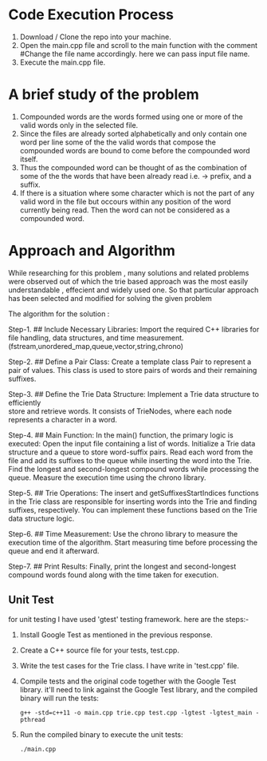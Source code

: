 # Code Execution Process

1. Download / Clone the repo into your machine.
2. Open the main.cpp file and scroll to the main function with the comment #Change the file name accordingly. here we can pass input file name.
3. Execute the main.cpp file.

# A brief study of the problem

1. Compounded words are the words formed using one or more of the valid words only in the selected file.
2. Since the files are already sorted alphabetically and only contain one word per line some of the the valid words that compose the compounded words are bound to come before the compounded word itself.
3. Thus the compounded word can be thought of as the combination of some of the the words that have been already read i.e. -> prefix, and a suffix.
4. If there is a situation where some character which is not the part of any valid word in the file but occours within any position of the word currently being read. Then the word can not be considered as a compounded word.

# Approach and Algorithm

While researching for this problem , many solutions and related problems were observed out of which the trie based approach was the most easily understandable , effecient and widely used one. So that particular approach has been selected and modified for solving the given problem

The algorithm for the solution :

Step-1. ## Include Necessary Libraries: Import the required C++ libraries for file handling,
data structures, and time measurement. (fstream,unordered_map,queue,vector,string,chrono)

Step-2. ## Define a Pair Class: Create a template class Pair to represent a pair of values.
This class is used to store pairs of words and their remaining suffixes.

Step-3. ## Define the Trie Data Structure: Implement a Trie data structure to efficiently  
 store and retrieve words. It consists of TrieNodes, where each node represents a character in a word.

Step-4. ## Main Function: In the main() function, the primary logic is executed:
Open the input file containing a list of words.
Initialize a Trie data structure and a queue to store word-suffix pairs.
Read each word from the file and add its suffixes to the queue while inserting the word into the Trie.
Find the longest and second-longest compound words while processing the queue.
Measure the execution time using the chrono library.

Step-5. ## Trie Operations: The insert and getSuffixesStartIndices functions in the Trie class
are responsible for inserting words into the Trie and finding suffixes, respectively. You can implement these functions based on the Trie data structure logic.

Step-6. ## Time Measurement: Use the chrono library to measure the execution time of
the algorithm. Start measuring time before processing the queue and end it afterward.

Step-7. ## Print Results: Finally, print the longest and second-longest compound words found
along with the time taken for execution.

## Unit Test

for unit testing I have used 'gtest' testing framework.
here are the steps:-

1. Install Google Test as mentioned in the previous response.
2. Create a C++ source file for your tests, test.cpp.
3. Write the test cases for the Trie class. I have write in 'test.cpp' file.
4. Compile tests and the original code together with the Google Test library. it'll
   need to link against the Google Test library, and the compiled binary will run the tests:


    `g++ -std=c++11 -o main.cpp trie.cpp test.cpp -lgtest -lgtest_main -pthread`

5. Run the compiled binary to execute the unit tests:


    `./main.cpp`

